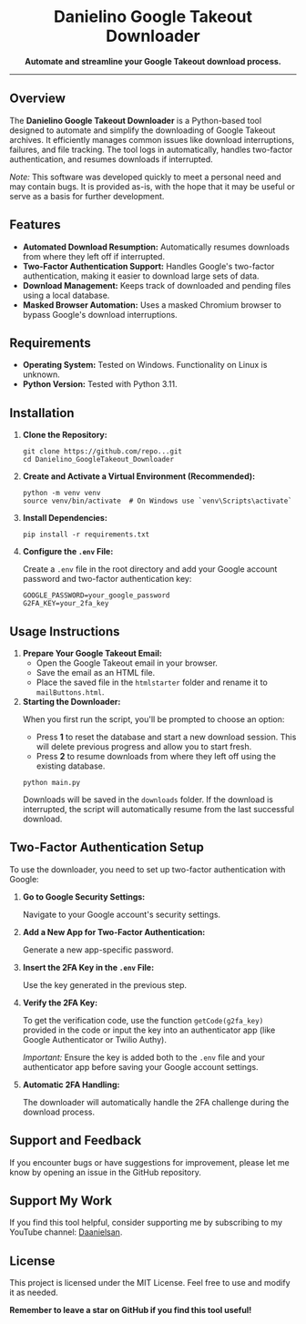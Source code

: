 <h1 align="center">Danielino Google Takeout Downloader</h1>

<p align="center">
  <strong>Automate and streamline your Google Takeout download process.</strong>
</p>

<hr/>

<h2>Overview</h2>
<p>
  The <strong>Danielino Google Takeout Downloader</strong> is a Python-based tool designed to automate and simplify the downloading of Google Takeout archives. It efficiently manages common issues like download interruptions, failures, and file tracking. The tool logs in automatically, handles two-factor authentication, and resumes downloads if interrupted.
</p>
<p><em>Note:</em> This software was developed quickly to meet a personal need and may contain bugs. It is provided as-is, with the hope that it may be useful or serve as a basis for further development.</p>

<h2>Features</h2>
<ul>
  <li><strong>Automated Download Resumption:</strong> Automatically resumes downloads from where they left off if interrupted.</li>
  <li><strong>Two-Factor Authentication Support:</strong> Handles Google's two-factor authentication, making it easier to download large sets of data.</li>
  <li><strong>Download Management:</strong> Keeps track of downloaded and pending files using a local database.</li>
  <li><strong>Masked Browser Automation:</strong> Uses a masked Chromium browser to bypass Google's download interruptions.</li>
</ul>

<h2>Requirements</h2>
<ul>
  <li><strong>Operating System:</strong> Tested on Windows. Functionality on Linux is unknown.</li>
  <li><strong>Python Version:</strong> Tested with Python 3.11.</li>
</ul>

<h2>Installation</h2>
<ol>
  <li><strong>Clone the Repository:</strong>
    <pre><code>git clone https://github.com/repo...git
cd Danielino_GoogleTakeout_Downloader</code></pre>
  </li>

  <li><strong>Create and Activate a Virtual Environment (Recommended):</strong>
    <pre><code>python -m venv venv
source venv/bin/activate  # On Windows use `venv\Scripts\activate`</code></pre>
  </li>

  <li><strong>Install Dependencies:</strong>
    <pre><code>pip install -r requirements.txt</code></pre>
  </li>

  <li><strong>Configure the <code>.env</code> File:</strong>
    <p>Create a <code>.env</code> file in the root directory and add your Google account password and two-factor authentication key:</p>
    <pre><code>GOOGLE_PASSWORD=your_google_password
G2FA_KEY=your_2fa_key</code></pre>
  </li>
</ol>

<h2>Usage Instructions</h2>

<ol>
  <li><strong>Prepare Your Google Takeout Email:</strong>
    <ul>
      <li>Open the Google Takeout email in your browser.</li>
      <li>Save the email as an HTML file.</li>
      <li>Place the saved file in the <code>htmlstarter</code> folder and rename it to <code>mailButtons.html</code>.</li>
    </ul>
  </li>

  <li><strong>Starting the Downloader:</strong>
    <p>When you first run the script, you'll be prompted to choose an option:</p>
    <ul>
      <li>Press <strong>1</strong> to reset the database and start a new download session. This will delete previous progress and allow you to start fresh.</li>
      <li>Press <strong>2</strong> to resume downloads from where they left off using the existing database.</li>
    </ul>
    <pre><code>python main.py</code></pre>
    <p>Downloads will be saved in the <code>downloads</code> folder. If the download is interrupted, the script will automatically resume from the last successful download.</p>
  </li>
</ol>

<h2>Two-Factor Authentication Setup</h2>
<p>To use the downloader, you need to set up two-factor authentication with Google:</p>
<ol>
  <li><strong>Go to Google Security Settings:</strong>
    <p>Navigate to your Google account's security settings.</p>
  </li>

  <li><strong>Add a New App for Two-Factor Authentication:</strong>
    <p>Generate a new app-specific password.</p>
  </li>

  <li><strong>Insert the 2FA Key in the <code>.env</code> File:</strong>
    <p>Use the key generated in the previous step.</p>
  </li>

  <li><strong>Verify the 2FA Key:</strong>
    <p>To get the verification code, use the function <code>getCode(g2fa_key)</code> provided in the code or input the key into an authenticator app (like Google Authenticator or Twilio Authy).</p>
    <p><em>Important:</em> Ensure the key is added both to the <code>.env</code> file and your authenticator app before saving your Google account settings.</p>
  </li>

  <li><strong>Automatic 2FA Handling:</strong>
    <p>The downloader will automatically handle the 2FA challenge during the download process.</p>
  </li>
</ol>

<h2>Support and Feedback</h2>
<p>If you encounter bugs or have suggestions for improvement, please let me know by opening an issue in the GitHub repository.</p>

<h2>Support My Work</h2>
<p>If you find this tool helpful, consider supporting me by subscribing to my YouTube channel: <a href="https://www.youtube.com/@Daanielsan" target="_blank">Daanielsan</a>.</p>

<h2>License</h2>
<p>This project is licensed under the MIT License. Feel free to use and modify it as needed.</p>

<p><strong>Remember to leave a star on GitHub if you find this tool useful!</strong></p>
